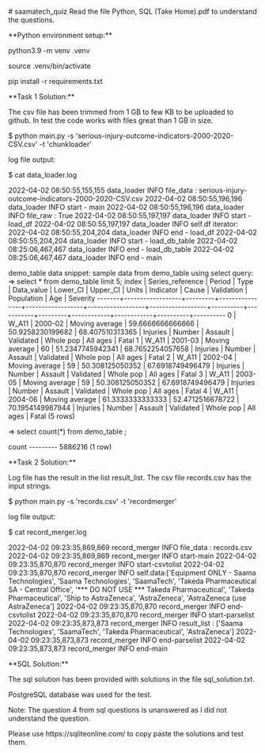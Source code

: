 <p># saamatech_quiz Read the file Python, SQL (Take Home).pdf to understand the questions.</p>

<p>**Python environment setup:** </p>
<p> python3.9 -m venv .venv </p>
<p> source .venv/bin/activate </p>
<p> pip install -r requirements.txt</p>

<p>**Task 1 Solution:** </p>
<p>  The csv file has been trimmed from 1 GB to few KB to be uploaded to github. In test the code works with files  great than 1 GB in size. </p>
<p>  $ python main.py -s 'serious-injury-outcome-indicators-2000-2020-CSV.csv' -t 'chunkloader'</p>

<p>log file output: </p>
<p>  $ cat data_loader.log </p>
<p> 2022-04-02 08:50:55,155,155 data_loader INFO file_data : serious-injury-outcome-indicators-2000-2020-CSV.csv 2022-04-02 08:50:55,196,196 data_loader INFO start - main 2022-04-02 08:50:55,196,196 data_loader INFO file_raw : True 2022-04-02 08:50:55,197,197 data_loader INFO start - load_df 2022-04-02 08:50:55,197,197 data_loader INFO self.df iterator: <pandas.io.parsers.TextFileReader object at 0x114b01310> 2022-04-02 08:50:55,204,204 data_loader INFO end - load_df 2022-04-02 08:50:55,204,204 data_loader INFO start - load_db_table 2022-04-02 08:25:06,467,467 data_loader INFO end - load_db_table 2022-04-02 08:25:06,467,467 data_loader INFO end - main</p>

<p>demo_table data snippet: sample data from demo_table using select query: 
  => select * from demo_table limit 5;  index | Series_reference | Period | Type | Data_value | Lower_CI | Upper_CI | Units | Indicator | Cause | Validation | Population | Age | Severity -------+------------------+---------+----------------+------------------+------------------+------------------+----------+-----------+---------+------------+------------+----------+----------  
  0 | W_A11 | 2000-02 | Moving average | 59.6666666666666 | 50.9258230199682 | 68.407510313365 | Injuries | Number | Assault | Validated | Whole pop | All ages | Fatal  1 | W_A11 | 2001-03 | Moving average | 60 | 51.2347745942341 | 68.7652254057658 | Injuries | Number | Assault | Validated | Whole pop | All ages | Fatal  2 | W_A11 | 2002-04 | Moving average | 59 | 50.308125050352 | 67.6918749496479 | Injuries | Number | Assault | Validated | Whole pop | All ages | Fatal  3 | W_A11 | 2003-05 | Moving average | 59 | 50.308125050352 | 67.6918749496479 | Injuries | Number | Assault | Validated | Whole pop | All ages | Fatal  4 | W_A11 | 2004-06 | Moving average | 61.3333333333333 | 52.4712516678722 | 70.1954149987944 | Injuries | Number | Assault | Validated | Whole pop | All ages | Fatal (5 rows)</p>

<p>=> select count(*) from demo_table ;  </p>
<p>  count ---------  5886216 (1 row)</p>

<p>**Task 2 Solution:** </p>
<p> Log file has the result in the list result_list. The csv file records.csv has the input strings.</p>

<p>$ python main.py -s 'records.csv' -t 'recordmerger'</p>

<p>log file output: </p>
<p> $ cat record_merger.log </p>
<p>  2022-04-02 09:23:35,869,869 record_merger INFO file_data : records.csv 2022-04-02 09:23:35,869,869 record_merger INFO start-main 2022-04-02 09:23:35,870,870 record_merger INFO start-csvtolist 2022-04-02 09:23:35,870,870 record_merger INFO self.data:['Equipment ONLY - Saama Technologies', 'Saama Technologies', 'SaamaTech', 'Takeda Pharmaceutical SA - Central Office', '*** DO NOT USE *** Takeda Pharmaceutical', 'Takeda Pharmaceutical', 'Ship to AstraZeneca', 'AstraZeneca', 'AstraZeneca (use AstraZeneca'] 2022-04-02 09:23:35,870,870 record_merger INFO end-csvtolist 2022-04-02 09:23:35,870,870 record_merger INFO start-parselist 2022-04-02 09:23:35,873,873 record_merger INFO result_list : ['Saama Technologies', 'SaamaTech', 'Takeda Pharmaceutical', 'AstraZeneca'] 2022-04-02 09:23:35,873,873 record_merger INFO end-parselist 2022-04-02 09:23:35,873,873 record_merger INFO end-main</p>

<p>**SQL Solution:** </p>
<p>  The sql solution has been provided with solutions in the file sql_solution.txt. </p>
<p>  PostgreSQL database was used for the test. </p>
<p>  Note: The question 4 from sql questions is unanswered as I did not understand the question. </p>
<p>  Please use https://sqliteonline.com/ to copy paste the solutions and test them.</p>
